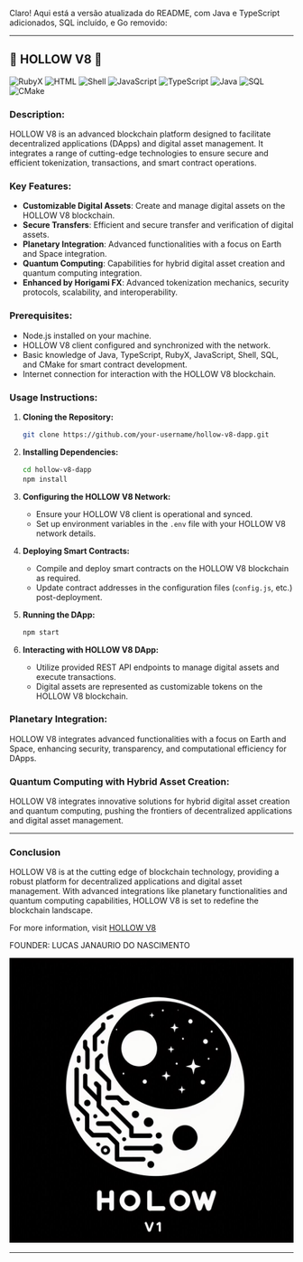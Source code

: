 Claro! Aqui está a versão atualizada do README, com Java e TypeScript adicionados, SQL incluído, e Go removido:

---

## 🔱 HOLLOW V8 🔱

![RubyX](https://img.shields.io/badge/rubyX-%23CC342D.svg?style=for-the-badge&logo=rubyX&logoColor=white)
![HTML](https://img.shields.io/badge/html5-%23E34F26.svg?style=for-the-badge&logo=html5&logoColor=white)
![Shell](https://img.shields.io/badge/shell_script-%23121011.svg?style=for-the-badge&logo=gnu-bash&logoColor=white)
![JavaScript](https://img.shields.io/badge/javascript-%23F7DF1E.svg?style=for-the-badge&logo=javascript&logoColor=black)
![TypeScript](https://img.shields.io/badge/typescript-%232B2D37.svg?style=for-the-badge&logo=typescript&logoColor=white)
![Java](https://img.shields.io/badge/java-%23F7DF1E.svg?style=for-the-badge&logo=java&logoColor=white)
![SQL](https://img.shields.io/badge/sql-%234F5B93.svg?style=for-the-badge&logo=sqlite&logoColor=white)
![CMake](https://img.shields.io/badge/cmake-%23000000.svg?style=for-the-badge&logo=cmake&logoColor=white)

### Description:
HOLLOW V8 is an advanced blockchain platform designed to facilitate decentralized applications (DApps) and digital asset management. It integrates a range of cutting-edge technologies to ensure secure and efficient tokenization, transactions, and smart contract operations.

### Key Features:
- **Customizable Digital Assets**: Create and manage digital assets on the HOLLOW V8 blockchain.
- **Secure Transfers**: Efficient and secure transfer and verification of digital assets.
- **Planetary Integration**: Advanced functionalities with a focus on Earth and Space integration.
- **Quantum Computing**: Capabilities for hybrid digital asset creation and quantum computing integration.
- **Enhanced by Horigami FX**: Advanced tokenization mechanics, security protocols, scalability, and interoperability.

### Prerequisites:
- Node.js installed on your machine.
- HOLLOW V8 client configured and synchronized with the network.
- Basic knowledge of Java, TypeScript, RubyX, JavaScript, Shell, SQL, and CMake for smart contract development.
- Internet connection for interaction with the HOLLOW V8 blockchain.

### Usage Instructions:

1. **Cloning the Repository:**
   ```sh
   git clone https://github.com/your-username/hollow-v8-dapp.git
   ```

2. **Installing Dependencies:**
   ```sh
   cd hollow-v8-dapp
   npm install
   ```

3. **Configuring the HOLLOW V8 Network:**
   - Ensure your HOLLOW V8 client is operational and synced.
   - Set up environment variables in the `.env` file with your HOLLOW V8 network details.

4. **Deploying Smart Contracts:**
   - Compile and deploy smart contracts on the HOLLOW V8 blockchain as required.
   - Update contract addresses in the configuration files (`config.js`, etc.) post-deployment.

5. **Running the DApp:**
   ```sh
   npm start
   ```

6. **Interacting with HOLLOW V8 DApp:**
   - Utilize provided REST API endpoints to manage digital assets and execute transactions.
   - Digital assets are represented as customizable tokens on the HOLLOW V8 blockchain.

### Planetary Integration:
HOLLOW V8 integrates advanced functionalities with a focus on Earth and Space, enhancing security, transparency, and computational efficiency for DApps.

### Quantum Computing with Hybrid Asset Creation:
HOLLOW V8 integrates innovative solutions for hybrid digital asset creation and quantum computing, pushing the frontiers of decentralized applications and digital asset management.

---

### Conclusion

HOLLOW V8 is at the cutting edge of blockchain technology, providing a robust platform for decentralized applications and digital asset management. With advanced integrations like planetary functionalities and quantum computing capabilities, HOLLOW V8 is set to redefine the blockchain landscape.

For more information, visit [HOLLOW V8](https://nscio.vercel.app/)

<p>FOUNDER: LUCAS JANAURIO DO NASCIMENTO</p>

<img src="A.jpeg" alt="Hollow Ether Logo">

---